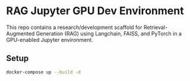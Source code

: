 # RAG Jupyter GPU Dev Environment

This repo contains a research/development scaffold for Retrieval-Augmented Generation (RAG) using Langchain, FAISS, and PyTorch in a GPU-enabled Jupyter environment.

## Setup

```bash
docker-compose up --build -d
